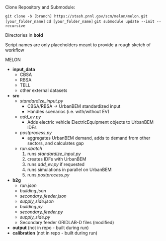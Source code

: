 Clone Repository and Submodule:

```git clone -b [branch] https://stash.pnnl.gov/scm/melon/melon.git [your_folder_name]```
```cd [your_folder_name]```
```git submodule update --init --recursive```

Directories in **bold**

Script names are only placeholders meant to provide a rough sketch of workflow

MELON
- **input_data**
    - CBSA
    - RBSA
    - TELL
    - other external datasets
- **src**
    - *standardize_input.py*
        - CBSA/RBSA &rarr; UrbanBEM standardized input
        - Handles scenarios (i.e. with/without EV)
    - *add_ev.py*
        - Adds electric vehicle ElectricEquipment objects to UrbanBEM IDFs
    - *postprocess.py*
        - aggregates UrbanBEM demand, adds to demand from other sectors, and calculates gap
    - *run.sbatch*
        1. runs *standardize_input.py*
        2. creates IDFs with UrbanBEM
        3. runs *add_ev.py* if requested
        4. runs simulations in parallel on UrbanBEM
        5. runs *postprocess.py*
- **b2g**
    - *run.json*
    - *building.json*
    - *secondary_feeder.json*
    - *supply_side.json*
    - *building.py*
    - *secondary_feeder.py*
    - *supply_side.py*
    - Secondary feeder GRIDLAB-D files (modified)
- **output** (not in repo - built during run)
- **calibration** (not in repo - built during run)


